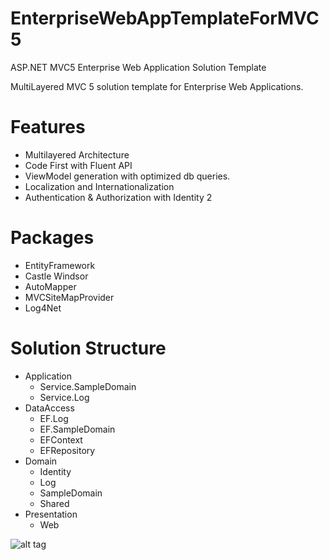 # EnterpriseWebAppTemplateForMVC5
ASP.NET MVC5 Enterprise Web Application Solution Template

MultiLayered MVC 5 solution template for Enterprise Web Applications.

# Features
- Multilayered Architecture
- Code First with Fluent API
- ViewModel generation with optimized db queries.
- Localization and Internationalization
- Authentication & Authorization with Identity 2

# Packages
- EntityFramework
- Castle Windsor
- AutoMapper
- MVCSiteMapProvider
- Log4Net

# Solution Structure
- Application
  - Service.SampleDomain
  - Service.Log
- DataAccess
  - EF.Log
  - EF.SampleDomain
  - EFContext
  - EFRepository
- Domain
  - Identity
  - Log
  - SampleDomain
  - Shared
- Presentation
  - Web

![alt tag](https://cloud.githubusercontent.com/assets/1695352/13027980/f2cb0bae-d269-11e5-9417-58f397602434.jpg)
